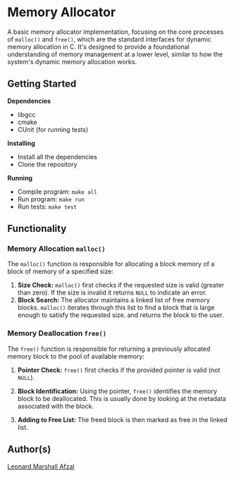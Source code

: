 # Memory Allocator

A basic memory allocator implementation, focusing on the core processes of `malloc()` and `free()`, which are the standard interfaces for dynamic memory allocation in C. It's designed to provide a foundational understanding of memory management at a lower level, similar to how the system's dynamic memory allocation works.

## Getting Started

**Dependencies**
* libgcc
* cmake
* CUnit (for running tests)

**Installing**
* Install all the dependencies
* Clone the repository

**Running**
* Compile program: `make all`
* Run program: `make run`
* Run tests: `make test`

## Functionality
### Memory Allocation `malloc()`
The `malloc()` function is responsible for allocating a block memory of a block of memory of a specified size:
1. **Size Check:** `malloc()` first checks if the requested size is valid (greater than zero). If the size is invalid it returns `NULL` to indicate an error.
2. **Block Search:** The allocator maintains a linked list of free memory blocks. `malloc()` iterates through this list to find a block that is large enough to satisfy the requested size. and returns the block to the user.

### Memory Deallocation `free()`
The `free()` function is responsible for returning a previously allocated memory block to the pool of available memory:
1. **Pointer Check:** `free()` first checks if the provided pointer is valid (not `NULL`).

2. **Block Identification:**  Using the pointer, `free()` identifies the memory block to be deallocated. This is usually done by looking at the metadata associated with the block.

4. **Adding to Free List:**  The freed block is then marked as free in the linked list.

## Author(s)
[Leonard Marshall Afzal](https://github.com/LMarshallAfzal)

